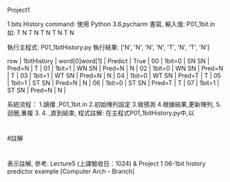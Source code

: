Project1

1 bits History
command:
使用 Python 3.6,pycharm 書寫,
輸入值:
P01_1bit.in
如: T N T N T N T N T N
 
執行主程式:
P01_1bitHistory.py
執行結果:
 ['N', 'N', 'N', 'N', 'T', 'N', 'T', 'N']
 

row | 1bitHistory | word[0]word[1] | Predict | True |
00 | 1bit=0 | SN SN | Pred=N | T |
01 | 1bit=1 | WN SN | Pred=N | N |
02 | 1bit=0 | WN SN | Pred=N | T |
03 | 1bit=1 | WT SN | Pred=N | N |
04 | 1bit=0 | WT SN | Pred=T | T |
05 | 1bit=1 | ST SN | Pred=N | N |
06 | 1bit=0 | ST SN | Pred=T | T |
07 | 1bit=1 | ST SN | Pred=N | N |

系統流程：
1.讀擋 ,P01_1bit.in
2.初始陣列設定
3.做預測
4.根據結果,更新陣列,
5.迴圈,重複 3. 4. ,直到結束,
程式註解:
在主程式P01_1bitHistory.py中,以
#
#註解
#
表示註解,
參考:
Lecture5 (上課驗收日：1024) & Project 1
06-1bit history predictor example [Computer Arch - Branch]
